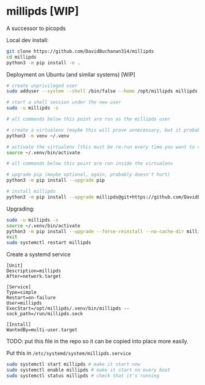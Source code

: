 # millipds [WIP]
A successor to picopds

Local dev install:

```sh
git clone https://github.com/DavidBuchanan314/millipds
cd millipds
python3 -m pip install -e .
```

Deployment on Ubuntu (and similar systems) [WIP]

```sh
# create unprivileged user
sudo adduser --system --shell /bin/false --home /opt/millipds millipds

# start a shell session under the new user
sudo -u millipds -s

# all commands below this point are run as the millipds user

# create a virtualenv (maybe this will prove unnecessary, but it probably doesn't hurt)
python3 -m venv ~/.venv

# activate the virtualenv (this must be re-run every time you want to use it)
source ~/.venv/bin/activate

# all commands below this point are run inside the virtualenv

# upgrade pip (maybe optional, again, probably doesn't hurt)
python3 -m pip install --upgrade pip

# install millipds
python3 -m pip install --upgrade millipds@git+https://github.com/DavidBuchanan314/millipds
```

Upgrading:

```sh
sudo -u millipds -s
source ~/.venv/bin/activate
python3 -m pip install --upgrade --force-reinstall --no-cache-dir millipds@git+https://github.com/DavidBuchanan314/millipds
exit
sudo systemctl restart millipds
```

Create a systemd service

```
[Unit]
Description=millipds
After=network.target

[Service]
Type=simple
Restart=on-failure
User=millipds
ExecStart=/opt/millipds/.venv/bin/millipds --sock_path=/run/millipds.sock

[Install]
WantedBy=multi-user.target
```

TODO: put this file in the repo so it can be copied into place more easily.

Put this in `/etc/systemd/system/millipds.service`

```sh
sudo systemctl start millipds # make it start now
sudo systemctl enable millipds # make it start on every boot
sudo systemctl status millipds # check that it's running
```
